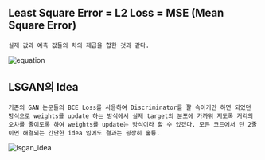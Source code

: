 ## Least Square Error = L2 Loss = MSE (Mean Square Error)

`실제 값과 예측 값들의 차의 제곱을 합한 것과 같다.`

![equation](https://user-images.githubusercontent.com/51018265/75888695-1da5b000-5e6f-11ea-9d47-41327ca77ac4.png)

## LSGAN의 Idea

`기존의 GAN 논문들의 BCE Loss를 사용하여 Discriminator를 잘 속이기만 하면 되었던 방식으로 weights를 update 하는 방식에서 실제 target의 분포에
가까워 지도록 거리의 오차를 줄이도록 하여 weights를 update는 방식이라 할 수 있겠다. 모든 코드에서 단 2줄이면 해결되는 간단한 idea 임에도 결과는 굉장히 훌륭. `

![lsgan_idea](https://user-images.githubusercontent.com/51018265/75888775-40d05f80-5e6f-11ea-9a0d-90fc98875059.png)
